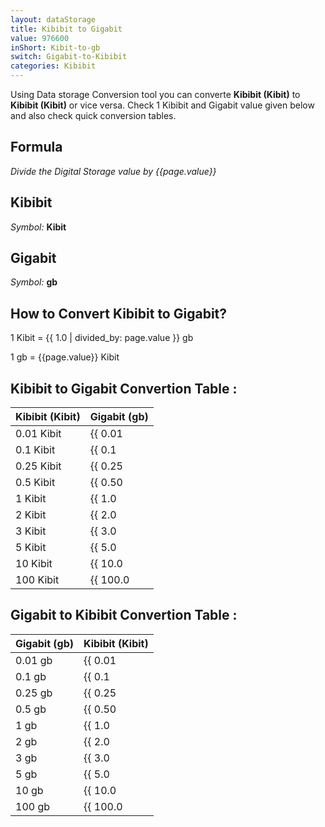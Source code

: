 ```yaml
---
layout: dataStorage
title: Kibibit to Gigabit
value: 976600
inShort: Kibit-to-gb
switch: Gigabit-to-Kibibit
categories: Kibibit
---
```


Using Data storage Conversion tool you can converte **Kibibit (Kibit)** to **Kibibit (Kibit)** or vice versa. Check 1 Kibibit and Gigabit value given below and also check quick conversion tables.

## Formula
*Divide the Digital Storage value by {{page.value}}*

## Kibibit
*Symbol:* **Kibit**

## Gigabit
*Symbol:* **gb**

## How to Convert Kibibit to Gigabit?

1 Kibit = {{ 1.0 | divided_by: page.value }} gb

1 gb = {{page.value}} Kibit


## Kibibit to Gigabit Convertion Table :

| Kibibit (Kibit) | Gigabit (gb) |
| ---- | ---- |
| 0.01 Kibit | {{ 0.01 | divided_by: page.value | round: 12 }} gb |
| 0.1 Kibit | {{ 0.1 | divided_by: page.value | round: 12 }} gb |
| 0.25 Kibit | {{ 0.25 | divided_by: page.value | round: 12 }} gb |
| 0.5 Kibit | {{ 0.50 | divided_by: page.value | round: 12 }} gb |
| 1 Kibit | {{ 1.0 | divided_by: page.value | round: 12 }} gb |
| 2 Kibit | {{ 2.0 | divided_by: page.value | round: 12 }} gb |
| 3 Kibit | {{ 3.0 | divided_by: page.value | round: 12 }} gb |
| 5 Kibit | {{ 5.0 | divided_by: page.value | round: 12 }} gb |
| 10 Kibit | {{ 10.0 | divided_by: page.value | round: 12 }} gb |
| 100 Kibit | {{ 100.0 | divided_by: page.value | round: 12 }} gb |

## Gigabit to Kibibit Convertion Table :

| Gigabit (gb) | Kibibit (Kibit) |
| ---- | ---- |
| 0.01 gb | {{ 0.01 | times: page.value | round: 12 }} Kibit |
| 0.1 gb | {{ 0.1 | times: page.value | round: 12 }} Kibit |
| 0.25 gb | {{ 0.25 | times: page.value | round: 12 }} Kibit |
| 0.5 gb | {{ 0.50 | times: page.value | round: 12 }} Kibit |
| 1 gb | {{ 1.0 | times: page.value | round: 12 }} Kibit |
| 2 gb | {{ 2.0 | times: page.value | round: 12 }} Kibit |
| 3 gb | {{ 3.0 | times: page.value | round: 12 }} Kibit |
| 5 gb | {{ 5.0 | times: page.value | round: 12 }} Kibit |
| 10 gb | {{ 10.0 | times: page.value | round: 12 }} Kibit |
| 100 gb | {{ 100.0 | times: page.value | round: 12 }} Kibit |


<script>
document.getElementById('selectInput')[3].selected = true
document.getElementById('selectOutput')[10].selected = true
</script>
